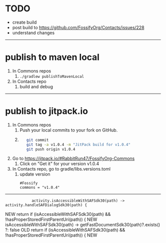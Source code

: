 # TODO

- create build
- post build to https://github.com/FossifyOrg/Contacts/issues/228
- understand changes

---

# publish to maven local

1. In Commons repos
   1. `./gradlew publishToMavenLocal`
2. In Contacts repo
   1. build and debug

---

# publish to jitpack.io

1. In Commons repos
   1. Push your local commits to your fork on GitHub.
   2. ```bash
         git commit
         git tag -a v1.0.4 -m "JitPack build for v1.0.4"
         git push origin v1.0.4
      ```
2. Go to https://jitpack.io/#RabbitRun47/FossifyOrg-Commons
   1. Click on "Get it" for your version v1.0.4
3. In Contacts repo, go to gradle/libs.versions.toml
   1. update version
      ```
      #Fossify
      commons = "v1.0.4"
      ```
---
                activity.isAccessibleWithSAFSdk30(path) -> activity.handleSAFDialogSdk30(path) {
NEW
    return if (isAccessibleWithSAFSdk30(path) && !hasProperStoredFirstParentUri(path)) {
NEW
        isAccessibleWithSAFSdk30(path) -> getFastDocumentSdk30(path)?.exists() ?: false
OLD
    return if (isAccessibleWithSAFSdk30(path) && !hasProperStoredFirstParentUri(path)) {
NEW